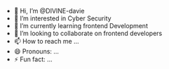 - 👋 Hi, I’m @DIVINE-davie
- 👀 I’m interested in Cyber Security
- 🌱 I’m currently learning frontend Development
- 💞️ I’m looking to collaborate on frontend developers
- 📫 How to reach me ...
- 😄 Pronouns: ...
- ⚡ Fun fact: ...

<!---
DIVINE-davie/DIVINE-davie is a ✨ special ✨ repository because its `README.md` (this file) appears on your GitHub profile.
You can click the Preview link to take a look at your changes.
--->
